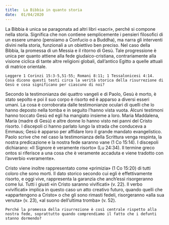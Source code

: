 ```yaml
---
title:  La Bibbia in quanto storia
date:  01/04/2020
---
```


La Bibbia è unica se paragonata ad altri libri «sacri», perché si compone nella storia. Significa che non contiene semplicemente i pensieri filosofici di un essere umano (pensiamo a Confucio o a Buddha), ma narra gli interventi divini nella storia, funzionali a un obiettivo ben preciso. Nel caso della Bibbia, la promessa di un Messia e il ritorno di Gesù. Tale progressione è unica per quanto attiene alla fede giudaico-cristiana, contrariamente alla visione ciclica di tante altre religioni globali, dall’antico Egitto a quelle attuali di matrice orientale.

`Leggere 1 Corinzi 15:3-5,51-55; Romani 8:11; 1 Tessalonicesi 4:14. Cosa dicono questi testi circa la verità storica della risurrezione di Gesù e cosa significano per ciascuno di noi?`

Secondo la testimonianza dei quattro vangeli e di Paolo, Gesù è morto, è stato sepolto e poi il suo corpo è risorto ed è apparso a diversi esseri umani. La cosa è corroborata dalle testimonianze oculari di quelli che lo hanno deposto nella tomba e in seguito l’hanno vista vuota. Alcuni testimoni hanno toccato Gesù ed egli ha mangiato insieme a loro. Maria Maddalena, Maria (madre di Gesù) e altre donne lo hanno visto nei panni del Cristo risorto. I discepoli ci hanno parlato lungo la strada che conduceva a Emmaus; Gesù è apparso per affidare loro il grande mandato evangelistico. Paolo scrive che nel caso la testimonianza della Scrittura venga respinta, la nostra predicazione e la nostra fede saranno vane (1 Co 15:14). I discepoli dichiarano: «Il Signore è veramente risorto» (Lu 24:34). Il termine greco ontos si riferisce a una cosa che è veramente accaduta e viene tradotto con l’avverbio «veramente».

Cristo viene inoltre rappresentato come «primizia» (1 Co 15:20) di tutti coloro che sono morti. Il dato storico secondo cui egli è effettivamente risorto, e oggi vive, rappresenta la garanzia che anch’essi risorgeranno come lui. Tutti i giusti «in Cristo saranno vivificati» (v. 22). Il verbo «vivificati» implica in questo caso un atto creativo futuro, quando quelli che «appartengono a Cristo» o che gli sono rimasti fedeli, risorgeranno «alla sua venuta» (v. 23), «al suono dell’ultima tromba» (v. 52).

`Perché la promessa della risurrezione è così centrale rispetto alla nostra fede, soprattutto quando comprendiamo il fatto che i defunti stanno dormendo?`
